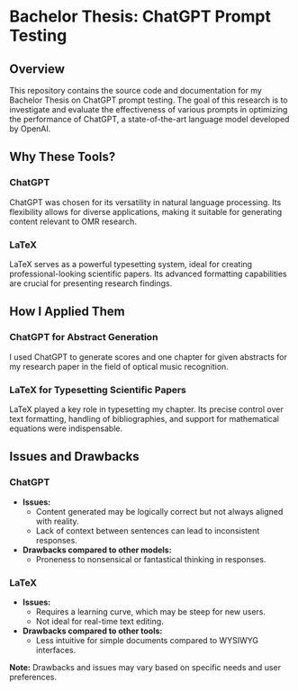 # Bachelor Thesis: ChatGPT Prompt Testing

## Overview

This repository contains the source code and documentation for my Bachelor Thesis on ChatGPT prompt testing. The goal of this research is to investigate and evaluate the effectiveness of various prompts in optimizing the performance of ChatGPT, a state-of-the-art language model developed by OpenAI.

## Why These Tools?

### ChatGPT
ChatGPT was chosen for its versatility in natural language processing. Its flexibility allows for diverse applications, making it suitable for generating content relevant to OMR research.

### LaTeX
LaTeX serves as a powerful typesetting system, ideal for creating professional-looking scientific papers. Its advanced formatting capabilities are crucial for presenting research findings.

## How I Applied Them

### ChatGPT for Abstract Generation
I used ChatGPT to generate scores and one chapter for given abstracts for my research paper in the field of optical music recognition.

### LaTeX for Typesetting Scientific Papers
LaTeX played a key role in typesetting my chapter. Its precise control over text formatting, handling of bibliographies, and support for mathematical equations were indispensable.

## Issues and Drawbacks

### ChatGPT
- **Issues:**
  - Content generated may be logically correct but not always aligned with reality.
  - Lack of context between sentences can lead to inconsistent responses.
- **Drawbacks compared to other models:**
  - Proneness to nonsensical or fantastical thinking in responses.

### LaTeX
- **Issues:**
  - Requires a learning curve, which may be steep for new users.
  - Not ideal for real-time text editing.
- **Drawbacks compared to other tools:**
  - Less intuitive for simple documents compared to WYSIWYG interfaces.

**Note:** Drawbacks and issues may vary based on specific needs and user preferences.

